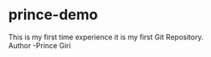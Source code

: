 # prince-demo
This is my first time experience it is my first Git Repository.
<br>
Author -Prince Giri
